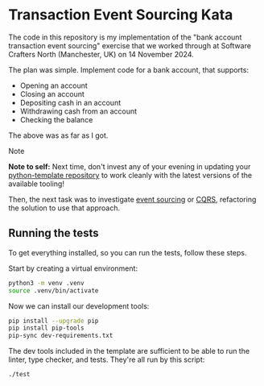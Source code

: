 Transaction Event Sourcing Kata
===============================

The code in this repository is my implementation of the "bank account transaction event sourcing" exercise that we worked through at Software Crafters North (Manchester, UK) on 14 November 2024.

The plan was simple. Implement code for a bank account, that supports:

- Opening an account
- Closing an account
- Depositing cash in an account
- Withdrawing cash from an account
- Checking the balance

The above was as far as I got.

> [!NOTE]
> **Note to self:** Next time, don't invest any of your evening in updating your [python-template repository] to work cleanly with the latest versions of the available tooling!

Then, the next task was to investigate [event sourcing] or [CQRS], refactoring the solution to use that approach.

[python-template repository]: https://github.com/gma/python-template
[event sourcing]: https://martinfowler.com/eaaDev/EventSourcing.html
[CQRS]: https://martinfowler.com/bliki/CQRS.html

## Running the tests

To get everything installed, so you can run the tests, follow these steps.

Start by creating a virtual environment:

```sh
python3 -m venv .venv
source .venv/bin/activate
```

Now we can install our development tools:

```sh
pip install --upgrade pip
pip install pip-tools
pip-sync dev-requirements.txt
```

The dev tools included in the template are sufficient to be able to run the linter, type checker, and tests. They're all run by this script:

```sh
./test
```

